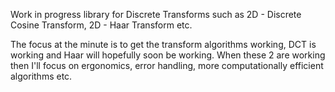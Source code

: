 Work in progress library for Discrete Transforms such as 2D - Discrete Cosine Transform, 2D - Haar Transform etc.

The focus at the minute is to get the transform algorithms working, DCT is working and Haar will hopefully soon be 
working. When these 2 are working then I'll focus on ergonomics, error handling, more computationally efficient 
algorithms etc.
